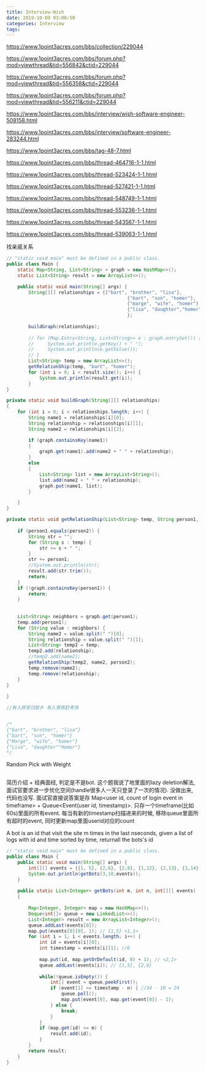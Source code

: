 ```yaml
---
title: Interview-Wish
date: 2019-10-09 03:00:50
categories: Interview
tags:
---
```



https://www.1point3acres.com/bbs/collection/229044

https://www.1point3acres.com/bbs/forum.php?mod=viewthread&tid=556842&ctid=229044

https://www.1point3acres.com/bbs/forum.php?mod=viewthread&tid=556358&ctid=229044

https://www.1point3acres.com/bbs/forum.php?mod=viewthread&tid=556211&ctid=229044

https://www.1point3acres.com/bbs/interview/wish-software-engineer-508158.html

https://www.1point3acres.com/bbs/interview/software-engineer-283244.html

https://www.1point3acres.com/bbs/tag-48-7.html

https://www.1point3acres.com/bbs/thread-464716-1-1.html

https://www.1point3acres.com/bbs/thread-523424-1-1.html

https://www.1point3acres.com/bbs/thread-527421-1-1.html

https://www.1point3acres.com/bbs/thread-548749-1-1.html

https://www.1point3acres.com/bbs/thread-553236-1-1.html

https://www.1point3acres.com/bbs/thread-543567-1-1.html

https://www.1point3acres.com/bbs/thread-539063-1-1.html

找亲戚关系

```java
// "static void main" must be defined in a public class.
public class Main {
    static Map<String, List<String> > graph = new HashMap<>();
    static List<String> result = new ArrayList<>();

    public static void main(String[] args) {
        String[][] relationships = {{"bart", "brother", "lisa"},
                                            {"bart", "son", "homer"},
                                            {"marge", "wife", "homer"},
                                            {"lisa", "daughter","homer"}
                                            };
        
        buildGraph(relationships);
        
        // for (Map.Entry<String, List<String>> e : graph.entrySet()) {
        //     System.out.print(e.getKey() + " ");
        //     System.out.println(e.getValue());
        // }
        List<String> temp = new ArrayList<>();
        getRelationShip(temp, "bart", "homer");
        for (int i = 0; i < result.size(); i++) {
            System.out.println(result.get(i));
        }
}

private static void buildGraph(String[][] relationships)
{
    for (int i = 0; i < relationships.length; i++) {
        String name1 = relationships[i][0];
        String relationship = relationships[i][1];
        String name2 = relationships[i][2];

        if (graph.containsKey(name1)) 
        {
            graph.get(name1).add(name2 + " " + relationship);
        } 
        else 
        {
            List<String> list = new ArrayList<String>();
            list.add(name2 + " " + relationship);
            graph.put(name1, list);
        }

    }
}

private static void getRelationShip(List<String> temp, String person1, String person2) {
    
    if (person1.equals(person2)) {
        String str = "";
        for (String s : temp) {
            str += s + " ";
        }
        str += person1;
        //System.out.println(str);
        result.add(str.trim());
        return;
    }
    if (!graph.containsKey(person1)) {
        return;
    }
    
    
    List<String> neighbors = graph.get(person1);
    temp.add(person1);
    for (String value : neighbors) {
        String name2 = value.split(" ")[0];
        String relationship = value.split(" ")[1];
        List<String> temp2 = temp;
        temp2.add(relationship);
        //temp2.add(name2);
        getRelationShip(temp2, name2, person2);
        temp.remove(name2);
        temp.remove(relationship);
    }
}
    
}

//有人辞官归故乡 有人雪夜赶考场


/*
{"bart", "brother", "lisa"}
{"bart", "son", "homer"}
{"Marge", "wife", "homer"}
{"Lisa", "daughter""Homer"}
*/
```

Random Pick with Weight
```java


```

简历介绍 + 经典面经, 判定是不是bot. 这个题我说了地里面的lazy deletion解法, 面试官要求进一步优化空间(handle很多人一天只登录了一次的情况).
没做出来, 代码也没写.
面试官直接说答案是存 Map<user id, count of login event in timeframe> + Queue<Event(user id, timestamp)>.
只存一个timeframe(比如60s)里面的所有event. 每当有新的timestamp扫描进来的时候, 移除queue里面所有超时的event, 同时更新map里面userid对应的count




A bot is an id that visit the site m times in the last nseconds,
given a list of logs with id and time sorted by time, returnall the bots's id


```java
// "static void main" must be defined in a public class.
public class Main {
    public static void main(String[] args) {
        int[][] events = {{1, 5}, {2,6}, {2,8}, {1,12}, {2,13}, {1,14}, {2,34},{3,40}}; 
        System.out.println(getBots(3,10,events));
    }
    
    public static List<Integer> getBots(int m, int n, int[][] events)
    {
        
        Map<Integer, Integer> map = new HashMap<>();
        Deque<int[]> queue = new LinkedList<>();
        List<Integer> result = new ArrayList<Integer>();
        queue.addLast(events[0]);
        map.put(events[0][0], 1); // {1,5} <1,1>
        for (int i = 1; i < events.length; i++) {
            int id = events[i][0];
            int timestamp = events[i][1]; //6
            
            map.put(id, map.getOrDefault(id, 0) + 1); // <2,1>
            queue.addLast(events[i]); // {1,5}, {2,6}
           
            while(!queue.isEmpty()) {
                int[] event = queue.peekFirst();
                if (event[1] <= timestamp - n) { //34 - 10 = 24
                    queue.poll();
                    map.put(event[0], map.get(event[0]) - 1);
                } else {
                    break;
                }
            }
            if (map.get(id) >= m) {
                result.add(id);
            }          
        }
        return result;
    }
}
```



